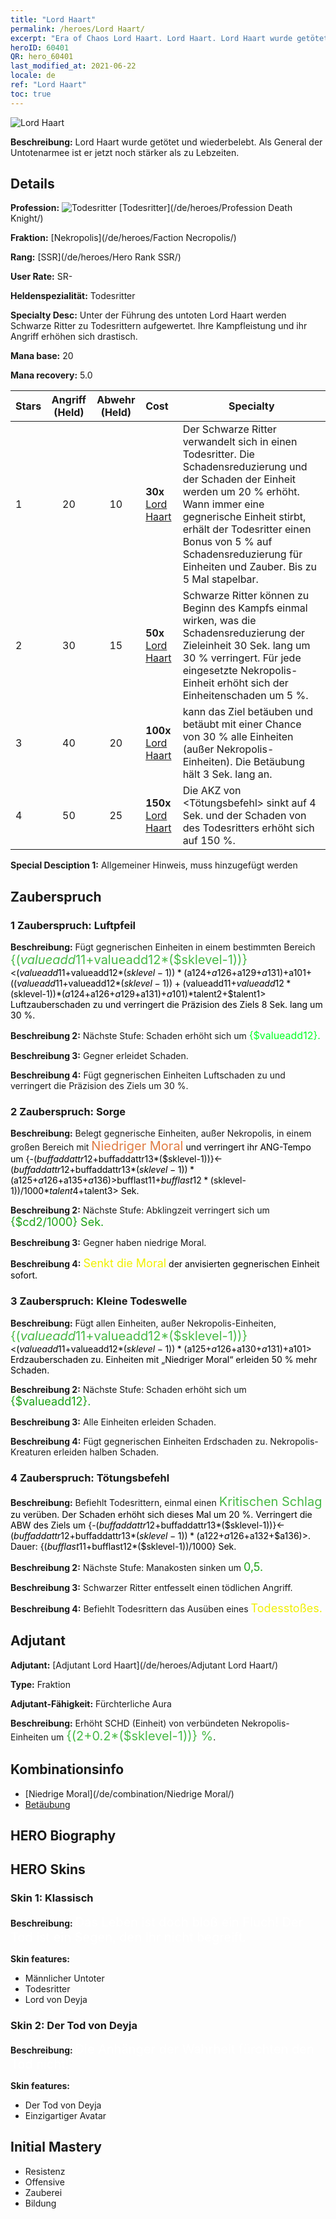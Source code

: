 ```yaml
---
title: "Lord Haart"
permalink: /heroes/Lord Haart/
excerpt: "Era of Chaos Lord Haart. Lord Haart. Lord Haart wurde getötet und wiederbelebt. Als General der Untotenarmee ist er jetzt noch stärker als zu Lebzeiten."
heroID: 60401
QR: hero_60401
last_modified_at: 2021-06-22
locale: de
ref: "Lord Haart"
toc: true
---
```

  ![Lord Haart](/images/h/h_LordHaart.jpg)

 **Beschreibung:** Lord Haart wurde getötet und wiederbelebt. Als General der Untotenarmee ist er jetzt noch stärker als zu Lebzeiten.
## Details
 **Profession:** ![Todesritter](/images/h/h_prof_5.png)  [Todesritter](/de/heroes/Profession Death Knight/)

 **Fraktion:** [Nekropolis](/de/heroes/Faction Necropolis/)

 **Rang:** [SSR](/de/heroes/Hero Rank SSR/)

 **User Rate:** SR-

 **Heldenspezialität:** Todesritter

 **Specialty Desc:** Unter der Führung des untoten Lord Haart werden Schwarze Ritter zu Todesrittern aufgewertet. Ihre Kampfleistung und ihr Angriff erhöhen sich drastisch.

 **Mana base:** 20

 **Mana recovery:** 5.0


  | Stars | Angriff (Held) | Abwehr (Held) | Cost |     Specialty     |
  |---------|:---------------:|:---------------:|:--|--------------------|
  |    1    | 20 | 10 | **30x** [Lord Haart](/ItemsDE/her_370/) | Der Schwarze Ritter verwandelt sich in einen Todesritter. Die Schadensreduzierung und der Schaden der Einheit werden um 20 % erhöht. Wann immer eine gegnerische Einheit stirbt, erhält der Todesritter einen Bonus von 5 % auf Schadensreduzierung für Einheiten und Zauber. Bis zu 5 Mal stapelbar. |
  |    2    | 30 | 15 | **50x** [Lord Haart](/ItemsDE/her_370/) | Schwarze Ritter können zu Beginn des Kampfs einmal <Kritischer Angriff> wirken, was die Schadensreduzierung der Zieleinheit 30 Sek. lang um 30 % verringert. Für jede eingesetzte Nekropolis-Einheit erhöht sich der Einheitenschaden um 5 %. |
  |    3    | 40 | 20 | **100x** [Lord Haart](/ItemsDE/her_370/) | <Sorge> kann das Ziel betäuben und <Kleine Todeswelle> betäubt mit einer Chance von 30 % alle Einheiten (außer Nekropolis-Einheiten). Die Betäubung hält 3 Sek. lang an. |
  |    4    | 50 | 25 | **150x** [Lord Haart](/ItemsDE/her_370/) | Die AKZ von <Tötungsbefehl> sinkt auf 4 Sek. und der Schaden von <Kritischer Angriff> des Todesritters erhöht sich auf 150 %. |

 **Special Desciption 1:** Allgemeiner Hinweis, muss hinzugefügt werden

## Zauberspruch
### 1 Zauberspruch: Luftpfeil
 **Beschreibung:** Fügt gegnerischen Einheiten in einem bestimmten Bereich <span style="color: #48b946;font-size:20px">{($valueadd11+$valueadd12*($sklevel-1))}</span><span style="color: black"><($valueadd11+$valueadd12*($sklevel-1))*($a124+$a126+$a129+$a131)+$a101+(($valueadd11+$valueadd12*($sklevel-1))+($valueadd11+$valueadd12*($sklevel-1))*($a124+$a126+$a129+$a131)+$a101)*$talent2+$talent1> Luftzauberschaden zu und verringert die Präzision des Ziels 8 Sek. lang um 30 %.

 **Beschreibung 2:** Nächste Stufe: Schaden erhöht sich um <span style="color: #00ff22;font-size:16px">{$valueadd12}.</span><span style="color: black">

 **Beschreibung 3:** Gegner erleidet Schaden.

 **Beschreibung 4:** Fügt gegnerischen Einheiten Luftschaden zu und verringert die Präzision des Ziels um 30 %.

### 2 Zauberspruch: Sorge
 **Beschreibung:** Belegt gegnerische Einheiten, außer Nekropolis, in einem großen Bereich mit <span style="color: #e07c44;font-size:20px">Niedriger Moral</span><span style="color: black"> und verringert ihr ANG-Tempo um {-($buffaddattr12+$buffaddattr13*($sklevel-1))}<-($buffaddattr12+$buffaddattr13*($sklevel-1))*($a125+$a126+$a135+$a136)> %. Dauer: <span style="color: #48b946;font-size:20px">{($bufflast11+$bufflast12*($sklevel-1))/1000}</span><span style="color: black"><($bufflast11+$bufflast12*($sklevel-1))/1000*$talent4+$talent3> Sek.

 **Beschreibung 2:** Nächste Stufe: Abklingzeit verringert sich um <span style="color: #1ca216;font-size:18px">{$cd2/1000} Sek.</span><span style="color: black">

 **Beschreibung 3:** Gegner haben niedrige Moral.

 **Beschreibung 4:** <span style="color: #f0f000;font-size:18px">Senkt die Moral</span><span style="color: black"> der anvisierten gegnerischen Einheit sofort.

### 3 Zauberspruch: Kleine Todeswelle
 **Beschreibung:** Fügt allen Einheiten, außer Nekropolis-Einheiten, <span style="color: #48b946;font-size:20px">{($valueadd11+$valueadd12*($sklevel-1))}</span><span style="color: black"><($valueadd11+$valueadd12*($sklevel-1))*($a125+$a126+$a130+$a131)+$a101> Erdzauberschaden zu. Einheiten mit „Niedriger Moral“ erleiden 50 % mehr Schaden.

 **Beschreibung 2:** Nächste Stufe: Schaden erhöht sich um <span style="color: #1ca216;font-size:18px">{$valueadd12}.</span><span style="color: black">

 **Beschreibung 3:** Alle Einheiten erleiden Schaden.

 **Beschreibung 4:** Fügt gegnerischen Einheiten Erdschaden zu. Nekropolis-Kreaturen erleiden halben Schaden.

### 4 Zauberspruch: Tötungsbefehl
 **Beschreibung:** Befiehlt Todesrittern, einmal einen <span style="color: #48b946;font-size:20px">Kritischen Schlag</span><span style="color: black"> zu verüben. Der Schaden erhöht sich dieses Mal um 20 %. Verringert die ABW des Ziels um {-($buffaddattr12+$buffaddattr13*($sklevel-1))}<-($buffaddattr12+$buffaddattr13*($sklevel-1))*($a122+$a126+$a132+$a136)>. Dauer: {($bufflast11+$bufflast12*($sklevel-1))/1000} Sek.

 **Beschreibung 2:** Nächste Stufe: Manakosten sinken um <span style="color: #1ca216;font-size:18px">0,5.</span><span style="color: black">

 **Beschreibung 3:** Schwarzer Ritter entfesselt einen tödlichen Angriff.

 **Beschreibung 4:** Befiehlt Todesrittern das Ausüben eines <span style="color: #f0f000;font-size:18px">Todesstoßes.</span><span style="color: black">


## Adjutant

 **Adjutant:**  [Adjutant Lord Haart](/de/heroes/Adjutant Lord Haart/) 

 **Type:**  Fraktion 

 **Adjutant-Fähigkeit:**  Fürchterliche Aura 

 **Beschreibung:** Erhöht SCHD (Einheit) von verbündeten Nekropolis-Einheiten um <span style="color: #48b946;font-size:20px">{(2+0.2*($sklevel-1))} %</span><span style="color: black">.

## Kombinationsinfo

* [Niedrige Moral](/de/combination/Niedrige Moral/) 
* [Betäubung](/de/combination/Betäubung/) 

## HERO Biography

## HERO Skins
### Skin 1: **Klassisch**

 **Beschreibung:** <span style="color: #ffffff;font-size:20px">Das Leben ist doch bloß ein Fluch! Der Tod ist ein Segen, den Ihr nicht begreift.</span>

 **Skin features:** 

   - Männlicher Untoter
   - Todesritter
   - Lord von Deyja

### Skin 2: **Der Tod von Deyja**

 **Beschreibung:** <span style="color: #ffffff;font-size:20px">Die Anhänger der Wahrheit fürchten den Tod nicht!</span>

 **Skin features:** 

   - Der Tod von Deyja
   - Einzigartiger Avatar


## Initial Mastery
   - Resistenz
   - Offensive
   - Zauberei
   - Bildung
